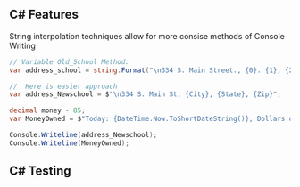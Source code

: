 ## C# Features

String interpolation techniques allow for more consise methods of Console Writing

```C#
// Variable Old_School Method:
var address_school = string.Format("\n334 S. Main Street., {0}. {1}, {2}", city, state, zip);

//  Here is easier approach
var address_Newschool = $"\n334 S. Main St, {City}, {State}, {Zip}";

decimal money - 85;
var MoneyOwned = $"Today: {DateTime.Now.ToShortDateString()}, Dollars owed: {money:C}";

Console.Writeline(address_Newschool);
Console.Writeline(MoneyOwned);
```

## C# Testing

